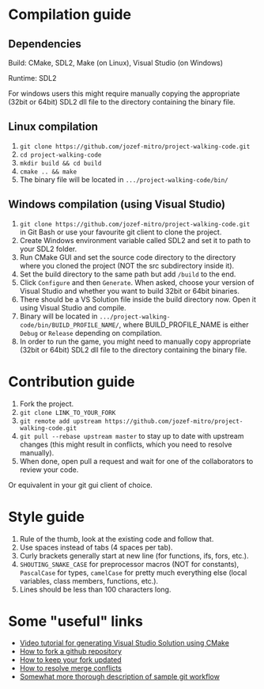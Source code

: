 # Compilation guide

## Dependencies

Build: CMake, SDL2, Make (on Linux), Visual Studio (on Windows)

Runtime: SDL2

For windows users this might require manually copying the appropriate (32bit or 64bit) SDL2 dll
file to the directory containing the binary file.

## Linux compilation

1. `git clone https://github.com/jozef-mitro/project-walking-code.git`
2. `cd project-walking-code`
3. `mkdir build && cd build`
4. `cmake .. && make`
5. The binary file will be located in `.../project-walking-code/bin/`

## Windows compilation (using Visual Studio)

1. `git clone https://github.com/jozef-mitro/project-walking-code.git` in Git Bash or use your
favourite git client to clone the project.
2. Create Windows environment variable called SDL2 and set it to path to your SDL2 folder.
3. Run CMake GUI and set the source code directory to the directory where you cloned the project
(NOT the src subdirectory inside it).
4. Set the build directory to the same path but add `/build` to the end.
5. Click `Configure` and then `Generate`. When asked, choose your version of Visual Studio and
whether you want to build 32bit or 64bit binaries.
6. There should be a VS Solution file inside the build directory now. Open it using Visual Studio
and compile.
7. Binary will be located in `.../project-walking-code/bin/BUILD_PROFILE_NAME/`, where
BUILD_PROFILE_NAME is either `Debug` or `Release` depending on compilation.
8. In order to run the game, you might need to manually copy appropriate (32bit or 64bit) SDL2 dll
file to the directory containing the binary file.

# Contribution guide

1. Fork the project.
2. `git clone LINK_TO_YOUR_FORK`
3. `git remote add upstream https://github.com/jozef-mitro/project-walking-code.git`
4. `git pull --rebase upstream master` to stay up to date with upstream changes (this might result
in conflicts, which you need to resolve manually).
5. When done, open pull a request and wait for one of the collaborators to review your code.

Or equivalent in your git gui client of choice.

# Style guide

1. Rule of the thumb, look at the existing code and follow that.
2. Use spaces instead of tabs (4 spaces per tab).
3. Curly brackets generally start at new line (for functions, ifs, fors, etc.).
4. `SHOUTING_SNAKE_CASE` for preprocessor macros (NOT for constants), `PascalCase` for types,
`camelCase` for pretty much everything else (local variables, class members, functions, etc.).
5. Lines should be less than 100 characters long.

# Some "useful" links

- [Video tutorial for generating Visual Studio Solution using CMake](https://www.youtube.com/watch?v=gYmgbqGfv-8)
- [How to fork a github repository](https://help.github.com/articles/fork-a-repo/)
- [How to keep your fork updated](http://stackoverflow.com/questions/7244321/how-to-update-a-github-forked-repository)
- [How to resolve merge conflicts](https://help.github.com/articles/resolving-a-merge-conflict-from-the-command-line/)
- [Somewhat more thorough description of sample git workflow](https://musescore.org/en/developers-handbook/git-workflow)
